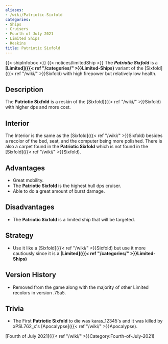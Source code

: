 ```yaml
---
aliases:
- /wiki/Patriotic-Sixfold
categories:
- Ships
- Cruisers
- Fourth of July 2021
- Limited Ships
- Reskins
title: Patriotic Sixfold
---
```


{{< shipInfobox >}} {{< notices/limitedShip >}} The **_Patriotic Sixfold_** is a **[Limited]({{< ref "/categories/" >}}Limited-Ships)** variant of the [Sixfold]({{< ref "/wiki/" >}}Sixfold) with high firepower but relatively low health. 

## Description

The **Patriotic Sixfold** is a reskin of the [Sixfold]({{< ref "/wiki/" >}}Sixfold) with higher dps and more cost.

## Interior

The Interior is the same as the [Sixfold]({{< ref "/wiki/" >}}Sixfold) besides a recolor of the bed, seat, and the computer being more polished. There is also a carpet found in the **Patriotic Sixfold** which is not found in the [Sixfold]({{< ref "/wiki/" >}}Sixfold).

## Advantages

- Great mobility.
- The **Patriotic Sixfold** is the highest hull dps cruiser.
- Able to do a great amount of burst damage.

## Disadvantages

- The **Patriotic Sixfold** is a limited ship that will be targeted.

## Strategy

- Use it like a [Sixfold]({{< ref "/wiki/" >}}Sixfold) but use it more cautiously since it is a **[Limited]({{< ref "/categories/" >}}Limited-Ships)**

## Version History 

- Removed from the game along with the majority of other Limited recolors in version .75a5.

## Trivia

- The First **Patriotic Sixfold** to die was karas_12345's and it was killed by xPSL762_x's [Apocalypse]({{< ref "/wiki/" >}}Apocalypse).

[Fourth of July 2021]({{< ref "/wiki/" >}}Category:Fourth-of-July-2021)